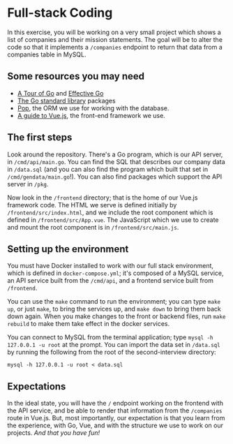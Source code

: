 # Full-stack Coding

In this exercise, you will be working on a very small project which
shows a list of companies and their mission statements. The goal will be
to alter the code so that it implements a `/companies` endpoint to
return that data from a companies table in MySQL.

## Some resources you may need

- [A Tour of Go](https://tour.golang.org/welcome/1) and
  [Effective Go](https://golang.org/doc/effective_go.html)
- [The Go standard library](https://golang.org/pkg/) packages
- [Pop](https://github.com/gobuffalo/pop), the ORM we use for working
  with the database.
- [A guide to Vue.js](https://vuejs.org/v2/guide/), the front-end
  framework we use.

## The first steps

Look around the repository. There's a Go program, which is our API
server, in `/cmd/api/main.go`. You can find the SQL that describes our
company data in `/data.sql` (and you can also find the program which
built that set in `/cmd/gendata/main.go`!). You can also find packages
which support the API server in `/pkg`.

Now look in the `/frontend` directory; that is the home of our Vue.js
framework code. The HTML we serve is defined initially by
`/frontend/src/index.html`, and we include the root component which is
defined in `/frontend/src/App.vue`. The JavaScript which we use to
create and mount the root component is in `/frontend/src/main.js`.

## Setting up the environment

You must have Docker installed to work with our full stack environment,
which is defined in `docker-compose.yml`; it's composed of a MySQL
service, an API service built from the `/cmd/api`, and a frontend
service built from `/frontend`.

You can use the `make` command to run the environment; you can type
`make up`, or just `make`, to bring the services up, and `make down` to
bring them back down again. When you make changes to the front or
backend files, run `make rebuild` to make them take effect in the docker
services.

You can connect to MySQL from the terminal application; type `mysql -h
127.0.0.1 -u root` at the prompt. You can import the data set in
`/data.sql` by running the following from the root of the
second-interview directory:

```
mysql -h 127.0.0.1 -u root < data.sql
```

## Expectations

In the ideal state, you will have the `/` endpoint working on the
frontend with the API service, and be able to render that information
from the `/companies` route in Vue.js. But, most importantly, our
expectation is that you learn from the experience, with Go, Vue, and
with the structure we use to work on our projects. *And that you have
fun!*
